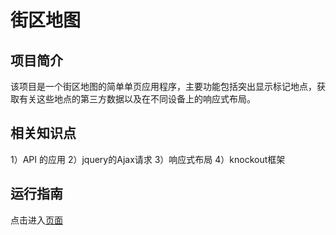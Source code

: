 # 街区地图

## 项目简介
该项目是一个街区地图的简单单页应用程序，主要功能包括突出显示标记地点，获取有关这些地点的第三方数据以及在不同设备上的响应式布局。

## 相关知识点
1）API 的应用
2）jquery的Ajax请求
3）响应式布局
4）knockout框架

## 运行指南
点击进入[页面](https://hf024.github.io/street-map/)